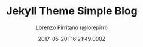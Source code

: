 ---
title: Jekyll Theme Simple Blog
github: https://gitlab.com/lorepirri/jekyll-theme-simple-blog
demo: https://lorepirri.gitlab.io/jekyll-theme-simple-blog/
author: Lorenzo Pirritano (@lorepirri)
ssg:
  - Jekyll
cms:
  - No Cms
date: 2017-05-20T16:21:49.000Z
description: >-
  Simple Blog Theme is a clean, responsive blogging theme for Jekyll and
  GitLab/GitHub Pages.
stale: true
disabled: true
disabled_reason: error checking demo url
---